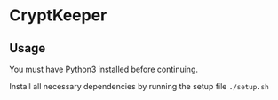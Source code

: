 # CryptKeeper
## Usage
You must have Python3 installed before continuing.

Install all necessary dependencies by running the setup file
`./setup.sh`
